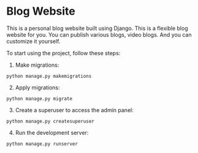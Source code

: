 # Blog Website

This is a personal blog website built using Django. This is a flexible blog website for you. You can publish various blogs, video blogs. And you can customize it yourself.

To start using the project, follow these steps:


1. Make migrations:
```
python manage.py makemigrations
```
2. Apply migrations:
```
python manage.py migrate
```
3. Create a superuser to access the admin panel:
```
python manage.py createsuperuser
```
4. Run the development server:
```
python manage.py runserver
```
